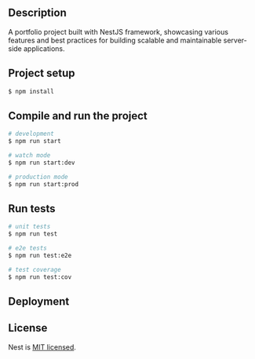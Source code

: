 ## Description

A portfolio project built with NestJS framework, showcasing various features and best practices for building scalable and maintainable server-side applications.

## Project setup

```bash
$ npm install
```

## Compile and run the project

```bash
# development
$ npm run start

# watch mode
$ npm run start:dev

# production mode
$ npm run start:prod
```

## Run tests

```bash
# unit tests
$ npm run test

# e2e tests
$ npm run test:e2e

# test coverage
$ npm run test:cov
```

## Deployment

## License

Nest is [MIT licensed](https://github.com/nestjs/nest/blob/master/LICENSE).
